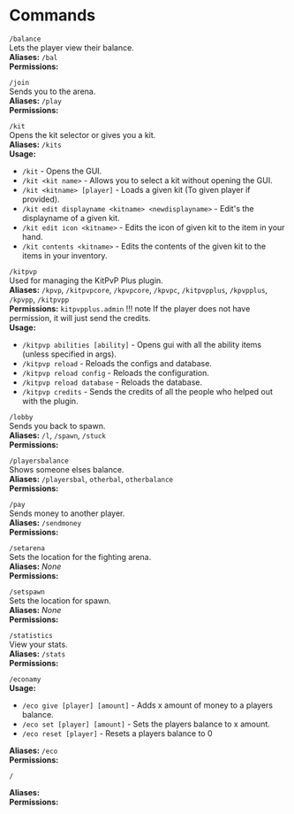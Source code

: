 # Commands

`/balance`  
Lets the player view their balance.  
**Aliases:** `/bal`  
**Permissions:** 

`/join`  
Sends you to the arena.  
**Aliases:** `/play`  
**Permissions:** 

`/kit`  
Opens the kit selector or gives you a kit.  
**Aliases:** `/kits`  
**Usage:** 

- `/kit` - Opens the GUI.
- `/kit <kit name>` - Allows you to select a kit without opening the GUI.
- `/kit <kitname> [player]` - Loads a given kit (To given player if provided).
- `/kit edit displayname <kitname> <newdisplayname>` - Edit's the displayname of a given kit.
- `/kit edit icon <kitname>` - Edits the icon of given kit to the item in your hand.
- `/kit contents <kitname>` - Edits the contents of the given kit to the items in your inventory.

`/kitpvp`  
Used for managing the KitPvP Plus plugin.  
**Aliases:** `/kpvp`, `/kitpvpcore`, `/kpvpcore`, `/kpvpc`, `/kitpvpplus`, `/kpvpplus`, `/kpvpp`, `/kitpvpp`   
**Permissions:** `kitpvpplus.admin`
!!! note
    If the player does not have permission, it will just send the credits.  
**Usage:**

- `/kitpvp abilities [ability]` - Opens gui with all the ability items (unless specified in args).
- `/kitpvp reload` - Reloads the configs and database.
- `/kitpvp reload config` - Reloads the configuration.
- `/kitpvp reload database` - Reloads the database.
- `/kitpvp credits` - Sends the credits of all the people who helped out with the plugin.

`/lobby`  
Sends you back to spawn.  
**Aliases:** `/l`, `/spawn`, `/stuck`  
**Permissions:**

`/playersbalance`  
Shows someone elses balance.  
**Aliases:** `/playersbal`, `otherbal`, `otherbalance`  
**Permissions:**

`/pay`  
Sends money to another player.  
**Aliases:** `/sendmoney`  
**Permissions:**

`/setarena`  
Sets the location for the fighting arena.  
**Aliases:** *None*  
**Permissions:**

`/setspawn`  
Sets the location for spawn.  
**Aliases:** *None*  
**Permissions:**

`/statistics`  
View your stats.  
**Aliases:** `/stats`  
**Permissions:**

`/econamy`  
**Usage:**

- `/eco give [player] [amount]` - Adds x amount of money to a players balance.
- `/eco set [player] [amount]` - Sets the players balance to x amount.
- `/eco reset [player]` - Resets a players balance to 0

**Aliases:** `/eco`  
**Permissions:**

`/`  
  
**Aliases:**  
**Permissions:**


<!---| Command || Description || Aliases || Permissions |
|--||------||--||--|
| `/balance` || Lets the player view their balance. ||  ||  |
| `/economy` || Allows server admins to manage other player's balancel. ||`eco`||
|  ||  | -->